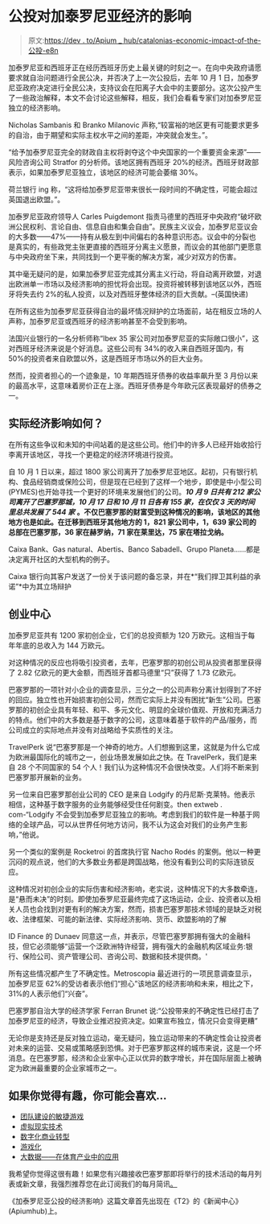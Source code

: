 # 公投对加泰罗尼亚经济的影响

> 原文:[https://dev . to/Apium _ hub/catalonias-economic-impact-of-the-公投-e8n](https://dev.to/apium_hub/catalonias-economic-impact-of-the-referendum-e8n)

加泰罗尼亚和西班牙正在经历西班牙历史上最关键的时刻之一。在向中央政府请愿要求就自治问题进行全民公决，并否决了上一次公投后，去年 10 月 1 日，加泰罗尼亚政府决定进行全民公决，支持议会在阳离子大会中的主要部分。这次公投产生了一些政治解释，本文不会讨论这些解释，相反，我们会看看专家们对加泰罗尼亚独立的经济影响。

Nicholas Sambanis 和 Branko Milanovic 声称,“较富裕的地区更有可能要求更多的自治，由于期望和实际主权水平之间的差距，冲突就会发生。”。

“给予加泰罗尼亚完全的财政自主权将剥夺这个中央国家的一个重要资金来源”——风险咨询公司 Stratfor 的分析师。该地区拥有西班牙 20%的经济。西班牙财政部表示，如果加泰罗尼亚独立，该地区的经济可能会萎缩 30%。

荷兰银行 ing 称，“这将给加泰罗尼亚带来很长一段时间的不确定性，可能会超过英国退出欧盟。”。

加泰罗尼亚政府领导人 Carles Puigdemont 指责马德里的西班牙中央政府“破坏欧洲公民权利、言论自由、信息自由和集会自由”。民族主义议会，加泰罗尼亚议会的大多数——47%——持有从极左到中间偏右的各种意识形态。议会中的分裂也是真实的，有些政党主张更直接的西班牙分离主义愿景，而议会的其他部门更愿意与中央政府坐下来，共同找到一个更平衡的解决方案，减少对双方的伤害。

其中毫无疑问的是，如果加泰罗尼亚完成其分离主义行动，将自动离开欧盟，对退出欧洲单一市场以及经济影响的担忧将会出现。投资将被转移到该地区以外，西班牙将失去约 2%的私人投资，以及对西班牙整体经济的巨大贡献。–(英国快递)

在所有这些为加泰罗尼亚获得自治的最坏情况辩护的立场面前，站在相反立场的人声称，加泰罗尼亚或西班牙的经济影响甚至不会受到影响。

法国兴业银行的一名分析师称“Ibex 35 家公司对加泰罗尼亚的实际敞口很小”，这对西班牙经济来说是个好消息。这些公司有 34%的收入来自西班牙国内，有 50%的投资者来自欧盟以外，这是西班牙市场以外的巨大业务。

然而，投资者担心的一个迹象是，10 年期西班牙债券的收益率飙升至 3 月份以来的最高水平，这意味着房价正在上涨。西班牙债券是今年欧元区表现最好的债券之一。

## [](#what-is%C2%A0the-actual-economic-impact)实际经济影响如何？

在所有这些争议和未知的中间站着的是这些公司。他们中的许多人已经开始收拾行李离开该地区，寻找一个更稳定的经济环境进行投资。

自 10 月 1 日以来，超过 1800 家公司离开了加泰罗尼亚地区。起初，只有银行机构、食品经销商或保险公司，但是现在已经到了这样一个地步，即使是中小型公司(PYMES)也开始寻找一个更好的环境来发展他们的公司。***10 月 9 日共有 212 家公司离开了巴塞罗那城，10 月 17 日和 10 月 11 日各有 155 家，在仅仅 3 天的时间里总共发展了 544 家*** **。不仅巴塞罗那的财富受到这种情况的影响，该地区的其他地方也是如此。在迁移到西班牙其他地方的 1，821 家公司中，1，639 家公司的总部在巴塞罗那，36 家在赫罗纳，71 家在莱里达，75 家在塔拉戈纳。**

Caixa Bank、Gas natural、Abertis、Banco Sabadell、Grupo Planeta……都是决定离开社区的大型机构的例子。

Caixa 银行向其客户发送了一份关于该问题的备忘录，并在*“我们捍卫其利益的承诺”*中为其立场辩护

## [](#startups-hub)创业中心

加泰罗尼亚共有 1200 家初创企业，它们的总投资额为 120 万欧元。这相当于每年年底的总收入为 144 万欧元。

对这种情况的反应也将吸引投资者，去年，巴塞罗那的初创公司从投资者那里获得了 2.82 亿欧元的更大金额，而西班牙首都马德里“只”获得了 1.73 亿欧元。

巴塞罗那的一项针对小企业的调查显示，三分之一的公司声称分离计划得到了不好的回应。独立性也开始损害初创公司，然而它实际上并没有困扰“新生”公司。巴塞罗那的初创企业具有年轻、和平、多元文化、明显的全球价值观、开放和充满活力的特点。他们中的大多数是基于数字的公司，这意味着基于软件的产品/服务，而公司成立的实际地点并没有对战略给予实质性的关注。

TravelPerk 说“巴塞罗那是一个神奇的地方。人们想搬到这里，这就是为什么它成为欧洲最国际化的城市之一，创业场景发展如此之快。在 TravelPerk，我们是来自 28 个不同国家的 54 个人！我们认为这种情况不会很快改变。人们将不断来到巴塞罗那开展新的业务。

另一位来自巴塞罗那创业公司的 CEO 是来自 Lodgify 的丹尼斯·克莱特。他表示相信，这种基于数字服务的业务能够经受住任何剧变。then extweb . com-“Lodgify 不会受到加泰罗尼亚独立的影响。考虑到我们的软件是一种基于网络的全球产品，可以从世界任何地方访问，我不认为这会对我们的业务产生影响，”他说。

另一个类似的案例是 Rocketroi 的首席执行官 Nacho Rodés 的案例。他以一种更沉闷的观点说，他们的大多数业务都是跨国战略，他没有看到公司的实际连锁反应。

这种情况对初创企业的实际伤害和经济影响，老实说，这种情况下的大多数牵连，是“悬而未决”的时刻。即使加泰罗尼亚最终完成了这场运动，企业、投资者以及相关人员也会找到对更有利的解决方案，然而，损害巴塞罗那技术领域的是缺乏对税收、法律框架、可能的新法律、实际经济影响、货币、欧盟影响的了解

ID Finance 的 Dunaev 同意这一点，并表示，尽管巴塞罗那拥有强大的金融科技，但它必须能够“运营一个泛欧洲特许经营，拥有强大的金融机构区域业务:银行、保险公司、资产管理公司、咨询公司、数据和技术提供商。'

所有这些情况都产生了不确定性。Metroscopia 最近进行的一项民意调查显示，加泰罗尼亚 62%的受访者表示他们“担心”该地区的经济影响和未来，相比之下，31%的人表示他们“兴奋”。

巴塞罗那自治大学的经济学家 Ferran Brunet 说:“公投带来的不确定性已经打击了加泰罗尼亚的经济，导致企业推迟投资决定。如果宣布独立，情况只会变得更糟”

无论你是支持还是反对独立运动，毫无疑问，独立运动带来的不确定性会让投资者对未来的运营、交易或策略感到恐惧。对于巴塞罗那这样的城市来说，这是一个坏消息。在巴塞罗那，经济和企业家中心正以优异的数字增长，并在国际层面上被确定为欧洲最重要的企业家城市之一。

## 如果你觉得有趣，你可能会喜欢…

*   [团队建设的敏捷游戏](https://dev.to/apium_hub/agile-games-for-team-building)
*   [虚拟现实技术](https://apiumhub.com/tech-blog-barcelona/virtual-reality-technology/)
*   [数字化商业转型](https://dev.to/apium_hub/digital-business-transformation-trends-statistics--case-studies)
*   [游戏化](https://dev.to/apium_hub/gamification-apps--embracing-the-power-of-a-play-bep)
*   [大数据——在体育产业中的应用](https://dev.to/apium_hub/big-data--application-into-sports-industry-aif)

我希望你觉得这很有趣！如果您有兴趣接收巴塞罗那即将举行的技术活动的每月列表或新文章，我强烈推荐您在此订阅我们的每月简讯[。](http://eepurl.com/cC96MY)

《加泰罗尼亚公投的经济影响》这篇文章首先出现在《T2》的《新闻中心》(Apiumhub)上。